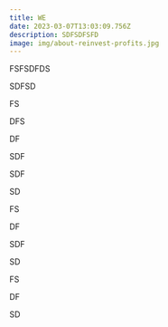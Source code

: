```yaml
---
title: WE
date: 2023-03-07T13:03:09.756Z
description: SDFSDFSFD
image: img/about-reinvest-profits.jpg
---
```

F﻿SFSDFDS



S﻿DFSD

F﻿S

D﻿FS

D﻿F

S﻿DF

S﻿DF

S﻿D

F﻿S

D﻿F

S﻿DF

S﻿D

F﻿S

D﻿F

S﻿D